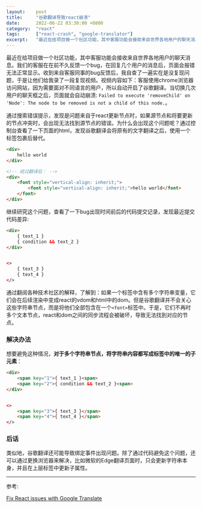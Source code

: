 ```yaml
---
layout:    post
title:     "谷歌翻译导致react崩溃"
date:      2022-06-22 03:30:00 +0800
category:  "react"
tags:      ["react-crash", "google-translator"]
excerpt:   "最近在给项目做一个社区功能，其中客服功能会接收来自世界各地用户的聊天消息。我们的客服在在前不久反馈一个bug，在回复几个用户的消息后，页面会报错无法正常显示。"
---
```



最近在给项目做一个社区功能，其中客服功能会接收来自世界各地用户的聊天消息。我们的客服在在前不久反馈一个bug，在回复几个用户的消息后，页面会报错无法正常显示。收到来自客服同事的bug反馈后，我自查了一遍实在是没复现问题，于是让他们给我录了一段复现视频。视频内容如下：客服使用chrome浏览器访问网站，因为需要面对不同语言的用户，所以自动开启了谷歌翻译。当切换几次用户的聊天框之后，页面就会自动崩溃: `Failed to execute 'removeChild' on 'Node': The node to be removed is not a child of this node.`。

通过搜索错误提示，发现是问题来自于react更新节点时，如果源节点和将要更新的节点冲突时，会出现无法找到源节点的错误。为什么会出现这个问题呢？通过控制台查看了一下页面的html，发现谷歌翻译会将原有的文字翻译之后，使用一个标签包裹后替代。

````html
<div>
    hello world
</div>

<!-- 经过翻译后： -->
<div>
    <font style="vertical-align: inherit;">
        <font style="vertical-align: inherit;">hello world</font>
    </font>
</div>
````

继续研究这个问题，查看了一下bug出现时间前后的代码提交记录，发现最近提交代码差异:

````html
<div>
    { text_1 }
    { condition && text_2 }
</div>


<>
    { text_3 }
    { text_4 }
</>
````

通过翻阅各种技术社区的解释，了解到：如果一个标签中含有多个字符串变量，它们会在后续渲染中变成react的vdom和html中的dom。但是谷歌翻译并不会关心这些字符串节点，而是将他们全部包含在一个`<font>`标签中。于是，它们不再时多个文本节点，react和dom之间的同步流程会被破坏，导致无法找到对应的节点。


### 解决办法

想要避免这种情况，**对于多个字符串节点，将字符串内容都写成标签中的唯一的子元素**：

````html
<div>
    <span key="1">{ text_1 }<span>
    <span key="2">{ condition && text_2 }<span>
</div>


<>
    <span key="3">{ text_3 }</span>
    <span key="4">{ text_4 }</span>
</>
````


### 后话

类似地，谷歌翻译还可能导致绑定事件出现问题。除了通过代码避免这个问题，还可以通过更换浏览器来解决，比如微软的Edge翻译页面时，只会更新字符串本身，并且在上层标签中更新子属性。

---
参考:

[Fix React issues with Google Translate](https://guoyunhe.me/en/2019/06/02/fix-react-issues-with-google-translate/)